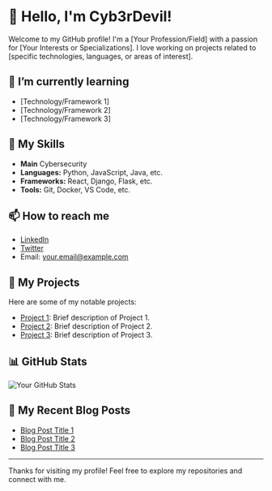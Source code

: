 # 👋 Hello, I'm Cyb3rDevil!

Welcome to my GitHub profile! I'm a [Your Profession/Field] with a passion for [Your Interests or Specializations]. I love working on projects related to [specific technologies, languages, or areas of interest].

## 🌱 I’m currently learning
- [Technology/Framework 1]
- [Technology/Framework 2]
- [Technology/Framework 3]

## 💼 My Skills
- **Main** Cybersecurity
- **Languages:** Python, JavaScript, Java, etc.
- **Frameworks:** React, Django, Flask, etc.
- **Tools:** Git, Docker, VS Code, etc.

## 📫 How to reach me
- [LinkedIn](https://www.linkedin.com/in/yourprofile)
- [Twitter](https://twitter.com/yourprofile)
- Email: your.email@example.com

## 🚀 My Projects
Here are some of my notable projects:
- [Project 1](https://github.com/yourusername/project1): Brief description of Project 1.
- [Project 2](https://github.com/yourusername/project2): Brief description of Project 2.
- [Project 3](https://github.com/yourusername/project3): Brief description of Project 3.

## 📊 GitHub Stats
![Your GitHub Stats](https://github-readme-stats.vercel.app/api?username=cyb3rdevil&show_icons=true&theme=radical)

## 🔗 My Recent Blog Posts
- [Blog Post Title 1](link-to-your-blog-post-1)
- [Blog Post Title 2](link-to-your-blog-post-2)
- [Blog Post Title 3](link-to-your-blog-post-3)

---

Thanks for visiting my profile! Feel free to explore my repositories and connect with me.
